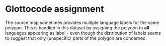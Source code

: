 # Glottocode assignment

The source map sometimes provides multiple language labels for the same polygon. This is handled
in this dataset by assigning the polygon to **all** languages appearing as label - even though the
distribution of labels seems to suggest that only (unspecific) parts of the polygon are concerned.
